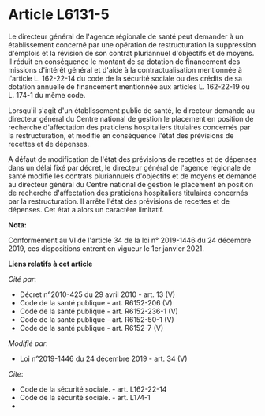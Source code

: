 # Article L6131-5

Le directeur général de l'agence régionale de santé peut demander à un établissement concerné par une opération de
restructuration la suppression d'emplois et la révision de son contrat pluriannuel d'objectifs et de moyens. Il réduit en
conséquence le montant de sa dotation de financement des missions d'intérêt général et d'aide à la contractualisation
mentionnée à l'article L. 162-22-14 du code de la sécurité sociale ou des crédits de sa dotation annuelle de financement
mentionnée aux articles L. 162-22-19 ou L. 174-1 du même code. 

Lorsqu'il s'agit d'un établissement public de santé, le directeur demande au directeur général du Centre national de gestion
le placement en position de recherche d'affectation des praticiens hospitaliers titulaires concernés par la restructuration,
et modifie en conséquence l'état des prévisions de recettes et de dépenses. 

A défaut de modification de l'état des prévisions de recettes et de dépenses dans un délai fixé par décret, le directeur
général de l'agence régionale de santé modifie les contrats pluriannuels d'objectifs et de moyens et demande au directeur
général du Centre national de gestion le placement en position de recherche d'affectation des praticiens hospitaliers
titulaires concernés par la restructuration. Il arrête l'état des prévisions de recettes et de dépenses. Cet état a alors un
caractère limitatif.

**Nota:**

Conformément au VI de l'article 34 de la loi n° 2019-1446 du 24 décembre 2019, ces dispositions entrent en vigueur le 1er
janvier 2021.

**Liens relatifs à cet article**

_Cité par_:

  - Décret n°2010-425 du 29 avril 2010 - art. 13 (V)
  - Code de la santé publique - art. R6152-206 (V)
  - Code de la santé publique - art. R6152-236-1 (V)
  - Code de la santé publique - art. R6152-50-1 (V)
  - Code de la santé publique - art. R6152-7 (V)

_Modifié par_:

  - Loi n°2019-1446 du 24 décembre 2019 - art. 34 (V)

_Cite_:

  - Code de la sécurité sociale. - art. L162-22-14
  - Code de la sécurité sociale. - art. L174-1
  - 
